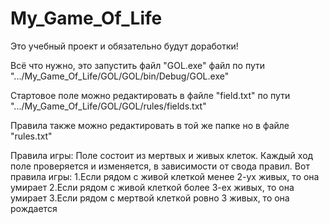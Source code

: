# My_Game_Of_Life

Это учебный проект и обязательно будут доработки!

Всё что нужно, это запустить файл "GOL.ехе" файл по пути ".../My_Game_Of_Life/GOL/GOL/bin/Debug/GOL.exe"

Стартовое поле можно редактировать в файле "field.txt" по пути ".../My_Game_Of_Life/GOL/GOL/rules/fields.txt"

Правила также можно редактировать в той же папке но в файле "rules.txt" 

Правила игры:
Поле состоит из мертвых и живых клеток.
Каждый ход поле проверяется и изменяется, в зависимости от свода правил.
Вот правила игры:
1.Если рядом с живой клеткой менее 2-ух живых, то она умирает
2.Если рядом с живой клеткой более 3-ех живых, то она умирает
3.Если рядом с мертвой клеткой ровно 3 живых, то она рождается
